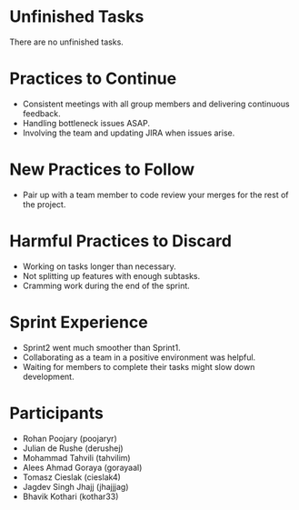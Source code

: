# Unfinished Tasks

There are no unfinished tasks.

# Practices to Continue

- Consistent meetings with all group members and delivering continuous feedback.
- Handling bottleneck issues ASAP.
- Involving the team and updating JIRA when issues arise.

# New Practices to Follow

- Pair up with a team member to code review your merges for the rest of the project.

# Harmful Practices to Discard

- Working on tasks longer than necessary.
- Not splitting up features with enough subtasks.
- Cramming work during the end of the sprint.

# Sprint Experience

- Sprint2 went much smoother than Sprint1.
- Collaborating as a team in a positive environment was helpful.
- Waiting for members to complete their tasks might slow down development.

# Participants

- Rohan Poojary (poojaryr)
- Julian de Rushe (derushej)
- Mohammad Tahvili (tahvilim)
- Alees Ahmad Goraya (gorayaal)
- Tomasz Cieslak (cieslak4)
- Jagdev Singh Jhajj (jhajjjag)
- Bhavik Kothari (kothar33)
